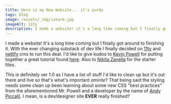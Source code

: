 ```yaml
---
title: Here is my New Website... it's purdy
tags: blog
image: /assets/_img/catarm.jpg
imageAlt: 11ty
description: I made a website! it's a long time coming but I finally got around to finishing it.
---
```


I made a website! It's a long time coming but I finally got around to finishing it. With the ever changing substack of dev life I finally decided on [11ty](https://11ty.dev) and [netlify](https://www.netlifycms.org/) cms to run this deal.  I'd like to give kudos to [Kevin Powell](https://www.kevinpowell.co/) for putting together a great tutorial found [here](https://youtu.be/4wD00RT6d-g). Also to [Nikita Zanella](https://github.com/NikitaZanella/11ty-SASS) for the starter files.

This is definitely ver 1.0 as I have a list of stuff I'd like to clean up but it's out there and live so that's what's important *amirite*? That being said the styling needs some clean up been learning about some new CSS "best practices" from the aforementioned Mr. Powell and a developer by the name of [Andy Piccalil](https://piccalil.li/). I mean, is a dev/designer site **EVER** really finished?